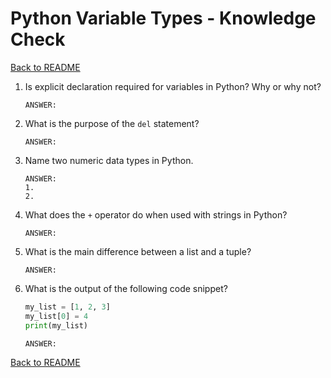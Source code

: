# Python Variable Types - Knowledge Check

[Back to README](README.md)

1. Is explicit declaration required for variables in Python? Why or why not?
    ```
    ANSWER:
    ```

2. What is the purpose of the `del` statement?
    ```
    ANSWER:
    ```

3. Name two numeric data types in Python.
    ```
    ANSWER:
    1.
    2.
    ```

4. What does the `+` operator do when used with strings in Python?
    ```
    ANSWER:
    ```

5. What is the main difference between a list and a tuple?
    ```
    ANSWER:
    ```

6. What is the output of the following code snippet?
    ```py
    my_list = [1, 2, 3]
    my_list[0] = 4
    print(my_list)
    ```
    ```
    ANSWER:
    ```

[Back to README](README.md)
